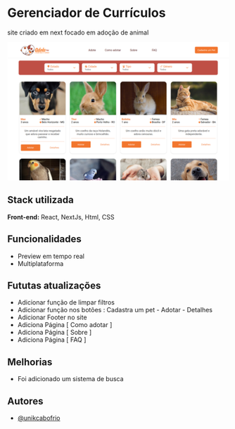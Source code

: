 
# Gerenciador de Currículos

site criado em next focado em adoção de animal

![Imagem](https://github.com/unikcabofrio/nextjs-adoteumanimal/blob/main/public/site.png?raw=true)

## Stack utilizada

**Front-end:** React, NextJs, Html, CSS

<!-- ## Variáveis de Ambiente

Para rodar esse projeto, você vai precisar adicionar as seguintes variáveis de ambiente no seu .env

`API_KEY`

`ANOTHER_API_KEY` -->

## Funcionalidades

- Preview em tempo real
- Multiplataforma

## Fututas atualizações

- Adicionar função de limpar filtros
- Adicionar função nos botões : Cadastra um pet - Adotar - Detalhes
- Adicionar Footer no site
- Adiciona Página [ Como adotar ]
- Adiciona Página [ Sobre ]
- Adiciona Página [ FAQ ]

## Melhorias

- Foi adicionado um sistema de busca

## Autores

- [@unikcabofrio](https://github.com/unikcabofrio)


